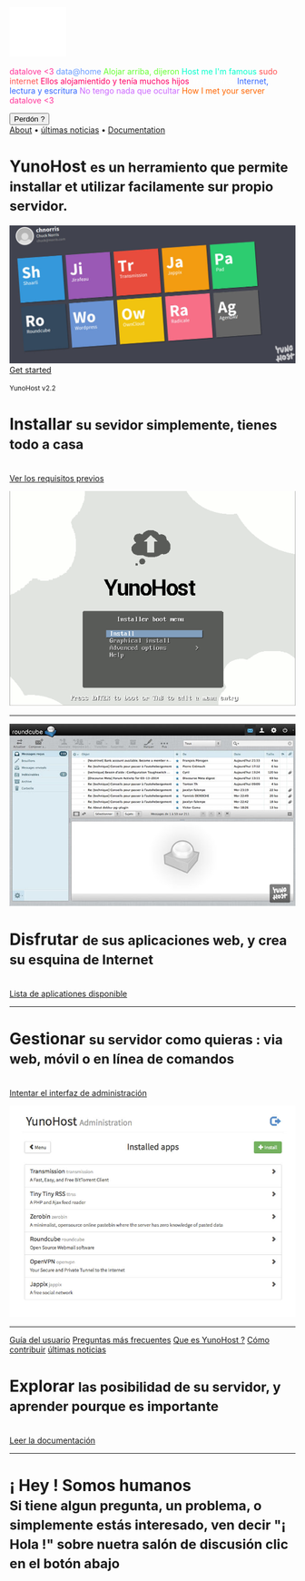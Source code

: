 <div class="teasing-part">                                                                      

  <div class="home-logo">
    <img src="/images/ynh_logo_white.png" width="100"/>
  </div>

  <div class="punchline">
    <p>
      <span class="yolo 1" style="color: #FF3399;">datalove <3</span>
      <span class="yolo 2" style="color: #6699FF;">data@home</span>
      <span class="yolo 3" style="color: #66FF33;">Alojar arriba, dijeron</span>
      <span class="yolo 4" style="color: #00FFCC;">Host me I'm famous</span>
      <span class="yolo 5" style="color: #FF5050;">sudo internet</span>
      <span class="yolo 6" style="color: #FF0066;">Ellos alojamientido y tenía muchos hijos</span>
      <span class="yolo 8" style="color: #FFFFFF;">Try Internet</span>
      <span class="yolo 7" style="color: #3366FF;">Internet, lectura y escritura</span>
      <span class="yolo 9" style="color: #CC66FF;">No tengo nada que ocultar</span>
      <span class="yolo 10" style="color: #FF6600;">How I met your server</span>
      <span class="yolo 11" style="color: #FF3399;">datalove <3</span>
    </p>
    <button class="btn btn-primary btn-lg btn-block yolobtn">Perdón ?</button>
  </div>

  <div class="main-links hidden-xs">
    <a href="/whatsyunohost">About</a> <span class="colored-bar">•</span> 
    <a href="https://forum.yunohost.org/c/announcement" target="_blank">últimas noticias</a> <span class="colored-bar">•</span> 
    <a href="/docs">Documentation</a>
  </div>

</div><!-- teasing-part -->

<div class="boring-part" markdown="1">

  <h1>YunoHost <small>es un herramiento que permite installar et utilizar facilamente sur propio servidor.</small></h1>


  <div class="home-panel">
    <img src="/images/home_panel.jpg" />
  </div>

  <div class="call-to-action">
    <!-- <a class="btn btn-primary btn-lg" href="/try">Try it</a>  -->
    <a class="btn btn-success btn-lg" href="/install">Get started</a>
    <p class="text-muted"><small>YunoHost v2.2</small></p>
  </div>

  <div class="row cf">
    <div class="col-md-7">
      <h1>Installar <small>su sevidor simplemente, tienes todo a casa</small></h1>
      <p><br /><a href="/hardware">Ver los requisitos previos</a></p>
    </div>
    <div class="col-md-4">
      <div class="feature-pic">
        <img src="/images/home_install.png" />
      </div>
    </div>
  </div>

  <hr />

  <div class="row cf">
    <div class="col-md-4">
      <div class="feature-pic">
        <img src="/images/home_enjoy.jpg" />
      </div>
    </div>
    <div class="col-md-7 text-right">
      <h1>Disfrutar <small>de sus aplicaciones web, y crea su esquina de Internet</small></h1>
      <p><br /><a href="/apps_fr">Lista de aplicationes disponible</a></p>
    </div>
  </div>

  <hr />

  <div class="row cf">
    <div class="col-md-7">
      <h1>Gestionar <small>su servidor como quieras : via web, móvil o en línea de comandos</small></h1>
      <p><br /><a href="/try_fr">Intentar el interfaz de administración</a></p>
    </div>
    <div class="col-md-4">
      <div class="feature-pic">
        <img src="/images/home_manage.jpg" />
      </div>
    </div>
  </div>

  <hr />

  <div class="row cf">
    <div class="col-md-4 button-list">
      <a class="btn btn-lg btn-block btn-primary" href="/userdoc_fr">Guía del usuario</a>
      <a class="btn btn-lg btn-block btn-info" href="https://ask.yunohost.org" target="_blank">Preguntas más frecuentes</a>
      <a class="btn btn-lg btn-block btn-success" href="/whatsyunohost_fr">Que es YunoHost ?</a>
      <a class="btn btn-lg btn-block btn-warning" href="/contribute_fr">Cómo contribuir</a>
      <a class="btn btn-lg btn-block btn-danger btn-support" href="http://news.yunohost.org">últimas noticias</a>
    </div>
    <div class="col-md-7 text-right">
      <h1>Explorar <small>las posibilidad de su servidor, y aprender pourque es importante</small></h1>
      <p><br /><a href="/docs_fr">Leer la documentación</a></p>
    </div>
  </div>

  <hr />

  <div class="text-center">
    <h1>¡ Hey ! Somos humanos<br /><small> Si tiene algun pregunta, un problema, o simplemente estás interesado, ven decir "¡ Hola !" sobre nuetra salón de discusión clic en el botón abajo &nbsp;<span class="glyphicon glyphicon-share-alt"></span> </small></h1>
<!--
   <p class="liberapay">
   <a href="https://liberapay.com/YunoHost" target="_blank"><img src="/images/liberapay_logo.svg" alt="Donation button" title="Liberapay" /></a>
   </p>
-->
  </div>

</div><!-- boring-part -->

<script type="text/javascript">
    jQuery('.teasing-part').css({
        marginTop: '0',
        display: 'block'
    });
    jQuery('.boring-part').css({
        marginTop: jQuery(window).height() + 100
    });
    jQuery( window ).resize(function() {
        jQuery('.boring-part').css({
            marginTop: jQuery('.teasing-part').height() + 100
        });
    });
    jQuery('.yolo').hide();
    randomNumber = Math.floor((Math.random()*jQuery('.yolo').length)+1);
    color = jQuery('.yolo.' + randomNumber).css('color');
    jQuery('.yolo.' + randomNumber).fadeIn();
    document.title = jQuery('.yolo.' + randomNumber).text();
    jQuery('.colored-bar').css({
      color: color,
      fontWeight: 'bold',
      padding: '1%'
    });
    jQuery('.yolobtn').css({
      background: color,
      borderColor: color
    }).on('click', function() {
      jQuery('html, body').animate({
        scrollTop: jQuery(window).height() + 80
      }, 500);
    });
    $(".actions").css('opacity', 0);
    jQuery.ajaxSetup({cache: false});
    jQuery.getScript('https://'+ location.host +'/mini/javascripts/mini.js', function() {
        HOST_BOSH = 'https://'+ location.host +'/http-bind/';
        JappixMini.launch({
            connection: {
              domain: 'anonymous.yunohost.org'
            },

            application: {
              network: {
                autoconnect: false
              },

              interface: {
                showpane: true,
                animate: true
              },

              groupchat: {
                open: ['support@conference.yunohost.org'],
                suggest: ['dev@conference.yunohost.org']
              }
            }
        });
    });
</script>
